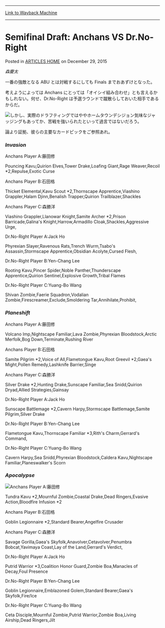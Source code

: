 
---
[Link to Wayback Machine](https://web.archive.org/web/20171030195128/https://magic.wizards.com/en/articles/archive/semifinal-draft-anchans-vs-drno-right-2000-01-01)

[_metadata_:description]:- "森慶太 一番の強敵となる ABU とは対戦するにしても Finals までおあずけとなった。 考えようによっては Anchans にとっては「オイシイ組み合わせ」とも言えるかもしれない。何せ、Dr.No-Right は予選ラウンドで蹴散らしておいた相手であるからだ。 しかし、実際のドラフティングではややホームタウンデシジョン気味なジャッジングもあってか、苦戦を強いられたといって過言ではないだろう。 論より証拠、彼らの主要なカードピックをご参照あれ。 Invasion Anchans Player A:藤田修"
[_metadata_:generator]:- "Drupal 7 (http://drupal.org)"
[_metadata_:node]:- "958306"
[_metadata_:path_date]:- "2000-01-01"
[_metadata_:publish_date]:- "2015-12-29"
[_metadata_:source]:- "div-main-content"
[_metadata_:title]:- "Semifinal Draft: Anchans VS Dr.No-Right"
[_metadata_:wayback_capture_timestamp]:- "2017-10-30 19:51:28"
[_metadata_:wayback_raw_url]:- "https://web.archive.org/web/20171030195128id_/https://magic.wizards.com/en/articles/archive/semifinal-draft-anchans-vs-drno-right-2000-01-01"
[_metadata_:wayback_url]:- "https://magic.wizards.com/en/articles/archive/semifinal-draft-anchans-vs-drno-right-2000-01-01"
---


Semifinal Draft: Anchans VS Dr.No-Right
=======================================



 Posted in [ARTICLES HOME](/en/articles)
 on December 29, 2015 











*森慶太*


一番の強敵となる ABU とは対戦するにしても Finals までおあずけとなった。  

考えようによっては Anchans にとっては「オイシイ組み合わせ」とも言えるかもしれない。何せ、Dr.No-Right は予選ラウンドで蹴散らしておいた相手であるからだ。


![](https://media.magic.wizards.com/image_legacy_migration/sideboard/images/gptaipei01/929.jpg)しかし、実際のドラフティングではややホームタウンデシジョン気味なジャッジングもあってか、苦戦を強いられたといって過言ではないだろう。  

論より証拠、彼らの主要なカードピックをご参照あれ。


### *Invasion*


Anchans Player A:藤田修


Pouncing Kavu,Quirion Elves,Tower Drake,Loafing Giant,Rage Weaver,Recoil \*2,Repulse,Exotic Curse


Anchans Player B:石田格


Thicket Elemental,Kavu Scout \*2,Thornscape Apprentice,Viashino Grappler,Halam Djinn,Benalish Trapper,Quirion Trailblazer,Shackles


Anchans Player C:森勝洋


Viashino Grappler,Llanowar Knight,Samite Archer \*2,Prison Barricade,Galina's Knight,Harrow,Armadillo Cloak,Shackles,Aggressive Urge,


Dr.No-Right Player A:Jack Ho


Phyrexian Slayer,Ravenous Rats,Trench Wurm,Tsabo's Assassin,Stormscape Apprentice,Obsidian Acolyte,Cursed Flesh,


Dr.No-Right Player B:Yen-Chang Lee


Rooting Kavu,Pincer Spider,Noble Panther,Thunderscape Apprentice,Quirion Sentinel,Explosive Growth,Tribal Flames


Dr.No-Right Player C:Yuang-Bo Wang


Shivan Zombie,Faerie Squadron,Vodalian Zombie,Firescreamer,Exclude,Smoldering Tar,Annihilate,Prohibit,


### *Planeshift*


Anchans Player A:藤田修


Volcano Imp,Nightscape Familiar,Lava Zombie,Phyrexian Bloodstock,Arctic Merfolk,Bog Down,Terminate,Rushing River


Anchans Player B:石田格


Samite Pilgrim \*2,Voice of All,Flametongue Kavu,Root Greevil \*2,Gaea's Might,Pollen Remedy,Lashknife Barrier,Singe


Anchans Player C:森勝洋


Silver Drake \*2,Hunting Drake,Sunscape Familiar,Sea Snidd,Quirion Dryad,Allied Strategies,Gainsay


Dr.No-Right Player A:Jack Ho


Sunscape Battlemage \*2,Cavern Harpy,Stormscape Battlemage,Samite Pilgrim,Silver Drake


Dr.No-Right Player B:Yen-Chang Lee


Flametongue Kavu,Thornscape Familiar \*3,Rith's Charm,Gerrard's Command,


Dr.No-Right Player C:Yuang-Bo Wang


Cavern Harpy,Sea Snidd,Phyrexian Bloodstock,Caldera Kavu,Nightscape Familiar,Planeswalker's Scorn


### *Apocalypse*


![](https://media.magic.wizards.com/image_legacy_migration/sideboard/images/gptaipei01/928.jpg)Anchans Player A:藤田修


Tundra Kavu \*2,Mournful Zombie,Coastal Drake,Dead Ringers,Evasive Action,Bloodfire Infusion \*2


Anchans Player B:石田格


Goblin Legionnaire \*2,Standard Bearer,Angelfire Crusader


Anchans Player C:森勝洋


Savage Gorilla,Gaea's Skyfolk,Anavolver,Cetavolver,Penumbra Bobcat,Yavimaya Coast,Lay of the Land,Gerrard's Verdict,


Dr.No-Right Player A:Jack Ho


Putrid Warrior \*3,Coalition Honor Guard,Zombie Boa,Manacles of Decay,Foul Presence


Dr.No-Right Player B:Yen-Chang Lee


Goblin Legionnaire,Emblazoned Golem,Standard Bearer,Gaea's Skyfolk,Fire/Ice


Dr.No-Right Player C:Yuang-Bo Wang


Ceta Disciple,Mournful Zombie,Putrid Warrior,Zombie Boa,Living Airship,Dead Ringers,Jilt








